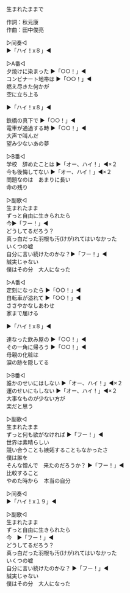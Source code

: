 生まれたままで  
  
作詞：秋元康  
作曲：田中俊亮  
  
▷间奏◁  
▶「ハイ！x８」◀   
  
▷A番◁  
夕焼けに染まった ▶「○○！」◀   
コンビナート地帯は ▶「○○！」◀   
燃え尽きた何かが  
空に立ち上る   
  
▶「ハイ！x８」◀   
  
鉄橋の真下で ▶「○○！」◀   
電車が通過する時 ▶「○○！」◀   
大声で叫んだ  
望み少ないあの夢  
  
▷B番◁  
学校　辞めたことは ▶「オー、ハイ！」◀×２   
今も後悔してない ▶「オー、ハイ！」◀×２   
問題なのは　あまりに長い  
命の残り  
  
▷副歌◁  
生まれたまま  
ずっと自由に生きられたら   
今▶「フー！」◀　  
どうしてるだろう？  
真っ白だった羽根も汚(けが)れてはいなかった    
いくつの嘘  
自分に言い続けたのかな？▶「フー！」◀  
誠実じゃない  
僕はその分　大人になった  
  
▷A番◁  
定刻になったら ▶「○○！」◀   
自転車が溢れて ▶「○○！」◀   
ささやかなしあわせ  
家まで届ける  
  
▶「ハイ！x８」◀  
  
連なった飲み屋の ▶「○○！」◀   
その一角に帰ろう ▶「○○！」◀   
母親の化粧は  
涙の跡を隠してる  
  
▷B番◁  
誰かのせいにはしない ▶「オー、ハイ！」◀×２   
運のせいにもしない ▶「オー、ハイ！」◀×２   
大事なものが少ない方が  
楽だと思う  
  
▷副歌◁  
生まれたまま  
ずっと何も欲がなければ ▶「フー！」◀   
世界は素晴らしい  
競い合うことも嫉妬することもなかったさ  
僕は誰を  
そんな憎んで　来たのだろうか？ ▶「フー！」◀   
比較すること  
やめた時から　本当の自分  
  
▷间奏◁  
▶「ハイ！x１９」◀   
  
▷副歌◁  
生まれたまま  
ずっと自由に生きられたら  
今　▶「フー！」◀   
どうしてるだろう？  
真っ白だった羽根も汚(けが)れてはいなかった  
いくつの嘘  
自分に言い続けたのかな？ ▶「フー！」◀   
誠実じゃない  
僕はその分　大人になった  
